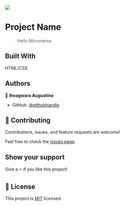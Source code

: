 ![](https://img.shields.io/badge/Microverse-blueviolet)

# Project Name

> Hello Microverse


## Built With
HTML/CSS

## Authors

👤 **Iheagwara Augustine**

- GitHub: [@githubhandle](https://github.com/githubhandle)


## 🤝 Contributing

Contributions, issues, and feature requests are welcome!

Feel free to check the [issues page](../../issues/).

## Show your support

Give a ⭐️ if you like this project!

## 📝 License

This project is [MIT](./LICENSE) licensed.
